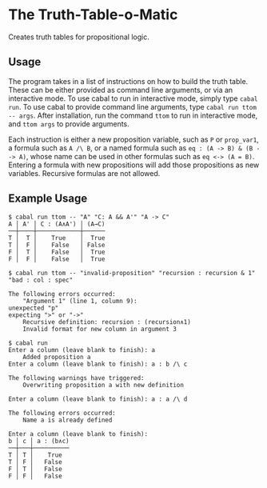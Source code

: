 # The Truth-Table-o-Matic

Creates truth tables for propositional logic.

## Usage

The program takes in a list of instructions on how to build the truth table. These can be either provided as command line arguments, or via an interactive mode. To use cabal to run in interactive mode, simply type `cabal run`. To use cabal to provide command line arguments, type `cabal run ttom -- args`. After installation, run the command `ttom` to run in interactive mode, and `ttom args` to provide arguments.

Each instruction is either a new proposition variable, such as `P` or `prop_var1`, a formula such as `A /\ B`, or a named formula such as `eq : (A -> B) & (B --> A)`, whose name can be used in other formulas such as `eq <-> (A = B)`. Entering a formula with new propositions will add those propositions as new variables. Recursive formulas are not allowed.

## Example Usage

```
$ cabal run ttom -- "A" "C: A && A'" "A -> C"
A │ A' │ C : (A∧A') │ (A→C)
──┼────┼────────────┼──────
T │  T │    True    │  True
T │  F │    False   │ False
F │  T │    False   │  True
F │  F │    False   │  True
```

```
$ cabal run ttom -- "invalid-proposition" "recursion : recursion & 1" "bad : col : spec"

The following errors occurred:
    "Argument 1" (line 1, column 9):
unexpected "p"
expecting ">" or "->"
    Recursive definition: recursion : (recursion∧1)
    Invalid format for new column in argument 3
```

```
$ cabal run
Enter a column (leave blank to finish): a
    Added proposition a
Enter a column (leave blank to finish): a : b /\ c

The following warnings have triggered:
    Overwriting proposition a with new definition

Enter a column (leave blank to finish): a : a /\ d

The following errors occurred:
    Name a is already defined

Enter a column (leave blank to finish):
b │ c │ a : (b∧c)
──┼───┼──────────
T │ T │    True
T │ F │   False
F │ T │   False
F │ F │   False
```
